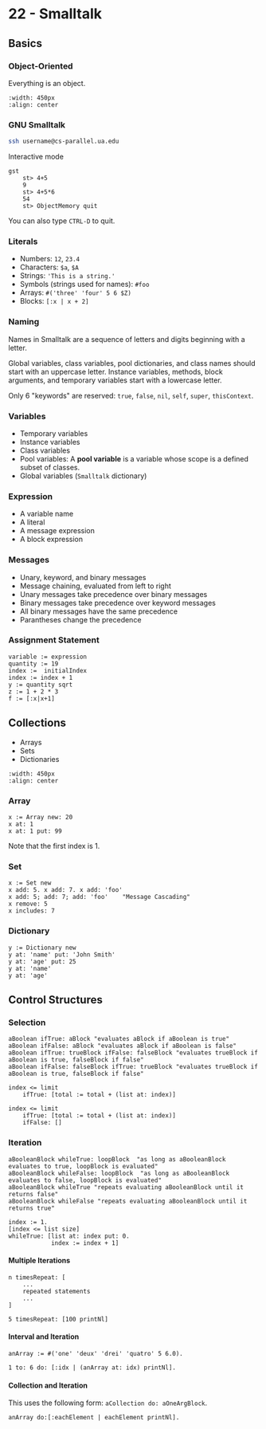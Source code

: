 # 22 - Smalltalk

## Basics

### Object-Oriented

Everything is an object.

```{image} images/smalltalk-objects.png
:width: 450px
:align: center
```

### GNU Smalltalk

```bash
ssh username@cs-parallel.ua.edu
```

Interactive mode
```Smalltalk
gst
    st> 4+5
    9
    st> 4+5*6
    54
    st> ObjectMemory quit
```
You can also type `CTRL-D` to quit.

### Literals

- Numbers: `12`, `23.4`
- Characters: `$a`, `$A`
- Strings: `'This is a string.'`
- Symbols (strings used for names): `#foo`
- Arrays: `#('three' 'four' 5 6 $Z)`
- Blocks: `[:x | x + 2]` 

### Naming

Names in Smalltalk are a sequence of letters and digits beginning with a letter.

Global variables, class variables, pool dictionaries, and class names should start with an uppercase letter. Instance variables, methods, block arguments, and temporary variables start with a lowercase letter.

Only 6 "keywords" are reserved: `true`, `false`, `nil`, `self`, `super`, `thisContext`.

### Variables

- Temporary variables
- Instance variables
- Class variables
- Pool variables: A **pool variable** is a variable whose scope is a defined subset of classes.
- Global variables (`Smalltalk` dictionary)

### Expression

- A variable name
- A literal
- A message expression
- A block expression

### Messages

- Unary, keyword, and binary messages
- Message chaining, evaluated from left to right
- Unary messages take precedence over binary messages
- Binary messages take precedence over keyword messages
- All binary messages have the same precedence
- Parantheses change the precedence

### Assignment Statement

```Smalltalk
variable := expression
quantity := 19
index :=  initialIndex
index := index + 1
y := quantity sqrt
z := 1 + 2 * 3
f := [:x|x+1]
```

## Collections

- Arrays
- Sets
- Dictionaries

```{image} images/collection-hierarchy.png
:width: 450px
:align: center
```

### Array

```Smalltalk
x := Array new: 20
x at: 1
x at: 1 put: 99
```

Note that the first index is 1.

### Set

```Smalltalk
x := Set new
x add: 5. x add: 7. x add: 'foo'
x add: 5; add: 7; add: 'foo'    "Message Cascading"
x remove: 5
x includes: 7
```

### Dictionary

```Smalltalk
y := Dictionary new
y at: 'name' put: 'John Smith'
y at: 'age' put: 25
y at: 'name'
y at: 'age'
```

## Control Structures

### Selection

```Smalltalk
aBoolean ifTrue: aBlock "evaluates aBlock if aBoolean is true"
aBoolean ifFalse: aBlock "evaluates aBlock if aBoolean is false"
aBoolean ifTrue: trueBlock ifFalse: falseBlock "evaluates trueBlock if aBoolean is true, falseBlock if false"
aBoolean ifFalse: falseBlock ifTrue: trueBlock "evaluates trueBlock if aBoolean is true, falseBlock if false"
```

```Smalltalk
index <= limit
    ifTrue: [total := total + (list at: index)]
```

```Smalltalk
index <= limit
    ifTrue: [total := total + (list at: index)]
    ifFalse: []
```

### Iteration

```Smalltalk
aBooleanBlock whileTrue: loopBlock  "as long as aBooleanBlock evaluates to true, loopBlock is evaluated"
aBooleanBlock whileFalse: loopBlock  "as long as aBooleanBlock evaluates to false, loopBlock is evaluated"
aBooleanBlock whileTrue "repeats evaluating aBooleanBlock until it returns false"
aBooleanBlock whileFalse "repeats evaluating aBooleanBlock until it returns true"
```

```Smalltalk
index := 1.
[index <= list size]
whileTrue: [list at: index put: 0.
            index := index + 1]
```

#### Multiple Iterations

```Smalltalk
n timesRepeat: [
    ...
    repeated statements
    ...
]
```

```Smalltalk
5 timesRepeat: [100 printNl]
```

#### Interval and Iteration

```Smalltalk
anArray := #('one' 'deux' 'drei' 'quatro' 5 6.0).

1 to: 6 do: [:idx | (anArray at: idx) printNl].
```

#### Collection and Iteration

This uses the following form: `aCollection do: aOneArgBlock`.

```Smalltalk
anArray do:[:eachElement | eachElement printNl].
```
